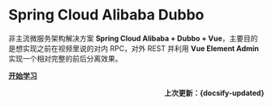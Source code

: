 # Spring Cloud Alibaba Dubbo

非主流微服务架构解决方案 **Spring Cloud Alibaba + Dubbo + Vue**，主要目的是想实现之前在视频里说的对内 RPC，对外 REST 并利用 **Vue Element Admin** 实现一个相对完整的前后分离效果。

[**开始学习**](Spring-Cloud-Alibaba-Dubbo/)

**<P align="right">上次更新：{docsify-updated}</p>**